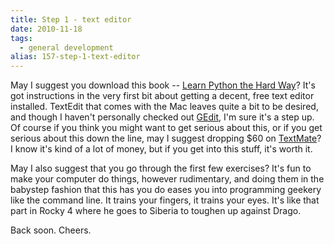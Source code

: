 ```yaml
---
title: Step 1 - text editor
date: 2010-11-18
tags: 
  - general development
alias: 157-step-1-text-editor
---
```


May I suggest you download this book -- [Learn Python the Hard Way](http://learnpythonthehardway.com/index)? It's got instructions in the very first bit about getting a decent, free text editor installed. TextEdit that comes with the Mac leaves quite a bit to be desired, and though I haven't personally checked out [GEdit](http://projects.gnome.org/gedit/), I'm sure it's a step up. Of course if you think you might want to get serious about this, or if you get serious about this down the line, may I suggest dropping $60 on [TextMate](http://macromates.com/)? I know it's kind of a lot of money, but if you get into this stuff, it's worth it.


May I also suggest that you go through the first few exercises? It's fun to make your computer do things, however rudimentary, and doing them in the babystep fashion that this has you do eases you into programming geekery like the command line. It trains your fingers, it trains your eyes. It's like that part in Rocky 4 where he goes to Siberia to toughen up against Drago.


Back soon. Cheers.



